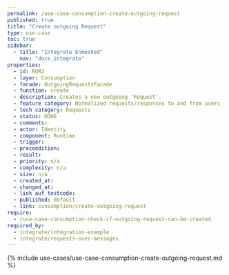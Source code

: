 ```yaml
---
permalink: /use-case-consumption-create-outgoing-request
published: true
title: "Create outgoing Request"
type: use-case
toc: true
sidebar:
  - title: "Integrate Enmeshed"
    nav: "docs_integrate"
properties:
  - id: ROR2
  - layer: Consumption
  - facade: OutgoingRequestsFacade
  - function: create
  - description: Creates a new outgoing 'Request'.
  - feature category: Normalized requests/responses to and from users
  - tech category: Requests
  - status: DONE
  - comments:
  - actor: Identity
  - component: Runtime
  - trigger:
  - precondition:
  - result:
  - priority: n/a
  - complexity: n/a
  - size: n/a
  - created_at:
  - changed_at:
  - link auf testcode:
  - published: default
  - link: consumption/create-outgoing-request
require:
  - /use-case-consumption-check-if-outgoing-request-can-be-created
required_by:
  - integrate/integration-example
  - integrate/requests-over-messages
---
```


{% include use-cases/use-case-consumption-create-outgoing-request.md %}
